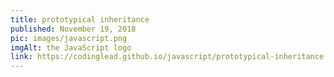 ```yaml
---
title: prototypical inheritance
published: November 19, 2018
pic: images/javascript.png
imgAlt: the JavaScript logo
link: https://codinglead.github.io/javascript/prototypical-inheritance
---
```

